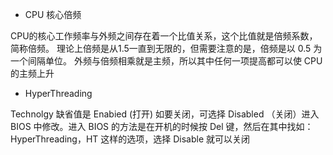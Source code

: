 - CPU 核心倍频

CPU的核心工作频率与外频之间存在着一个比值关系，这个比值就是倍频系数，简称倍频。 理论上倍频是从1.5一直到无限的，但需要注意的是，倍频是以 0.5 为一个间隔单位。 外频与倍频相乘就是主频，所以其中任何一项提高都可以使 CPU 的主频上升

- HyperThreading

Technolgy 缺省值是 Enabied (打开) 如要关闭，可选择 Disabled （关闭）进入 BIOS 中修改。进入 BIOS 的方法是在开机的时候按 Del 键，然后在其中找如：HyperThreading，HT 这样的选项，选择 Disable 就可以关闭
